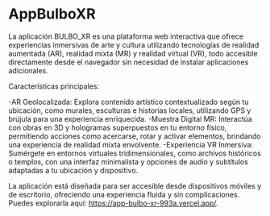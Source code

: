 # AppBulboXR
La aplicación BULBO_XR es una plataforma web interactiva que ofrece experiencias inmersivas de arte y cultura utilizando tecnologías de realidad aumentada (AR), realidad mixta (MR) y realidad virtual (VR), todo accesible directamente desde el navegador sin necesidad de instalar aplicaciones adicionales.

Características principales:

-AR Geolocalizada: Explora contenido artístico contextualizado según tu ubicación, como murales, esculturas e historias locales, utilizando GPS y brújula para una experiencia enriquecida.
-Muestra Digital MR: Interactúa con obras en 3D y hologramas superpuestos en tu entorno físico, permitiendo acciones como acercarse, rotar y activar elementos, brindando una experiencia de realidad mixta envolvente.
-Experiencia VR Inmersiva: Sumérgete en entornos virtuales tridimensionales, como archivos históricos o templos, con una interfaz minimalista y opciones de audio y subtítulos adaptadas a tu ubicación y dispositivo.

La aplicación está diseñada para ser accesible desde dispositivos móviles y de escritorio, ofreciendo una experiencia fluida y sin complicaciones. Puedes explorarla aquí: https://app-bulbo-xr-993a.vercel.app/.
